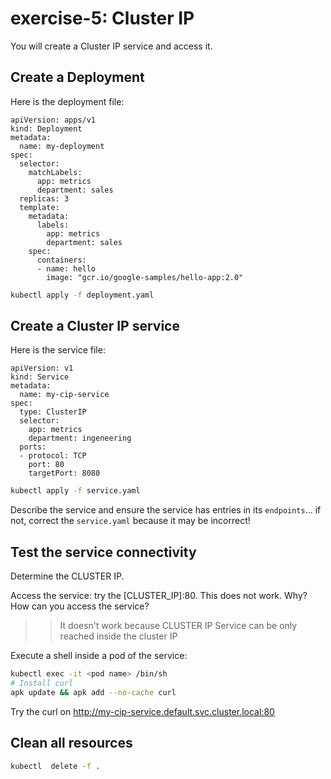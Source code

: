 # exercise-5: Cluster IP

You will create a Cluster IP service and access it.

## Create a Deployment

Here is the deployment file:
```
apiVersion: apps/v1
kind: Deployment
metadata:
  name: my-deployment
spec:
  selector:
    matchLabels:
      app: metrics
      department: sales
  replicas: 3
  template:
    metadata:
      labels:
        app: metrics
        department: sales
    spec:
      containers:
      - name: hello
        image: "gcr.io/google-samples/hello-app:2.0"
```

```sh 
kubectl apply -f deployment.yaml
```

## Create a Cluster IP service

Here is the service file:
```
apiVersion: v1
kind: Service
metadata:
  name: my-cip-service
spec:
  type: ClusterIP
  selector:
    app: metrics
    department: ingeneering
  ports:
  - protocol: TCP
    port: 80
    targetPort: 8080
```
 
```sh 
kubectl apply -f service.yaml
```

Describe the service and ensure the service has entries in its `endpoints`... if not, correct the `service.yaml` because it may be incorrect!

## Test the service connectivity

Determine the CLUSTER IP.

Access the service: try the [CLUSTER_IP]:80. This does not work. Why? How can you access the service?
>> It doesn't work because CLUSTER IP Service can be only reached inside the cluster IP

Execute a shell inside a pod of the service:
```sh
kubectl exec -it <pod name> /bin/sh
# Install curl
apk update && apk add --no-cache curl
```

Try the curl on http://my-cip-service.default.svc.cluster.local:80

## Clean all resources

```sh
kubectl  delete -f .
```